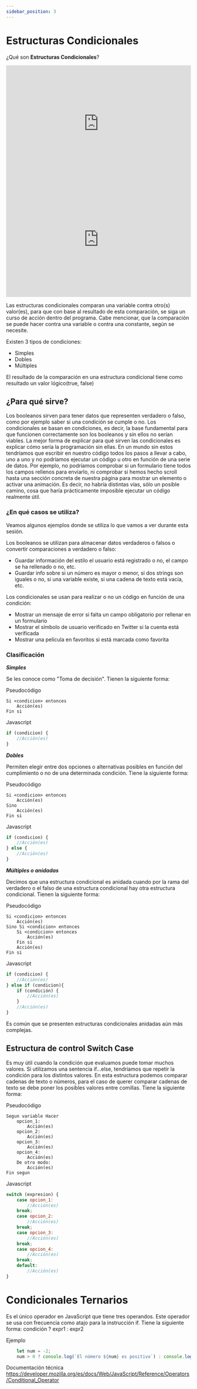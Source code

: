 ```yaml
---
sidebar_position: 3
---
```


# Estructuras Condicionales

¿Qué son **Estructuras Condicionales**?

<iframe width="100%" height="315" src="https://www.youtube.com/embed/8EctAdlxg0E" title="YouTube video player" frameBorder="0" allow="accelerometer; autoplay; clipboard-write; encrypted-media; gyroscope; picture-in-picture" allowFullScreen></iframe>

<iframe width="100%" height="315" src="https://www.youtube.com/embed/P53i_aRZeh8" title="YouTube video player" frameborder="0" allow="accelerometer; autoplay; clipboard-write; encrypted-media; gyroscope; picture-in-picture" allowFullScreen></iframe>

Las estructuras condicionales comparan una variable contra otro(s) valor(es), para que con base al resultado de esta comparación, se siga un curso de acción dentro del programa. Cabe mencionar, que la comparación se puede hacer contra una variable o contra una constante, según se necesite.

Existen 3 tipos de condiciones:
- Simples
- Dobles
- Múltiples

El resultado de la comparación en una estructura condicional tiene como resultado un valor lógico(true, false)

## ¿Para qué sirve?
Los booleanos sirven para tener datos que representen verdadero o falso, como por ejemplo saber si una condición se cumple o no. Los condicionales se basan en condiciones, es decir, la base fundamental para que funcionen correctamente son los booleanos y sin ellos no serían viables.
La mejor forma de explicar para qué sirven las condicionales es explicar cómo sería la programación sin ellas. En un mundo sin estos tendríamos que escribir en nuestro código todos los pasos a llevar a cabo, uno a uno y no podríamos ejecutar un código u otro en función de una serie de datos. Por ejemplo, no podríamos comprobar si un formulario tiene todos los campos rellenos para enviarlo, ni comprobar si hemos hecho scroll hasta una sección concreta de nuestra página para mostrar un elemento o activar una animación. Es decir, no habría distintas vías, sólo un posible camino, cosa que haría prácticamente imposible ejecutar un código realmente útil.

### ¿En qué casos se utiliza?
Veamos algunos ejemplos donde se utiliza lo que vamos a ver durante esta sesión.

Los booleanos se utilizan para almacenar datos verdaderos o falsos o convertir comparaciones a verdadero o falso:
- Guardar información del estilo el usuario está registrado o no, el campo se ha rellenado o no, etc.
- Guardar info sobre si un número es mayor o menor, si dos strings son iguales o no, si una variable existe, si una cadena de texto está vacía, etc.

Los condicionales se usan para realizar o no un código en función de una condición:
- Mostrar un mensaje de error si falta un campo obligatorio por rellenar en un formulario
- Mostrar el símbolo de usuario verificado en Twitter si la cuenta está verificada
- Mostrar una película en favoritos si está marcada como favorita

### Clasificación
***Simples***

Se les conoce como "Toma de decisión". Tienen la siguiente forma:

Pseudocódigo
```
Si <condicion> entonces
    Acción(es)
Fin si
```

Javascript
```javascript
if (condicion) {
    //Acción(es)
}
```

***Dobles*** 

Permiten elegir entre dos opciones o alternativas posibles en función del cumplimiento o no de una determinada condición.
Tiene la siguiente forma:

Pseudocódigo
~~~
Si <condicion> entonces
    Acción(es)
Sino
    Acción(es)
Fin si
~~~

Javascript
```javascript
if (condicion) {
    //Acción(es)
} else {
    //Acción(es)
}
```

***Múltiples o anidadas***

Decimos que una estructura condicional es anidada cuando por la rama del verdadero o el falso de una estructura condicional hay otra estructura condicional. Tienen la siguiente forma:

Pseudocódigo
~~~
Si <condicion> entonces
    Acción(es)
Sino Si <condicion> entonces
    Si <condicion> entonces
        Acción(es)
    Fin si
    Acción(es)
Fin si
~~~

Javascript
```javascript
if (condicion) {
    //Acción(es)
} else if (condicion){
    if (condición) {
        //Acción(es)
    }
    //Acción(es)
}
```

Es común que se presenten estructuras condicionales anidadas aún más complejas.


## Estructura de control Switch Case

Es muy útil cuando la condición que evaluamos puede tomar muchos valores. Si utilizamos una sentencia if...else, tendríamos que repetir la condición para los distintos valores. En esta estructura podemos comparar cadenas de texto o números, para el caso de querer comparar cadenas de texto se debe poner los posibles valores entre comillas. Tiene la siguiente forma: 


Pseudocódigo
~~~
Segun variable Hacer
    opcion_1:
        Acción(es)
    opcion_2:
        Acción(es)
    opcion_3:
        Acción(es)
    opcion_4:
        Acción(es)
    De otro modo:
        Acción(es)
Fin segun
~~~

Javascript
```javascript
switch (expresion) {
    case opcion_1:
        //Acción(es)
    break;
    case opcion_2:
        //Acción(es)
    break;
    case opcion_3:
        //Acción(es)
    break;
    case opcion_4:
        //Acción(es)
    break;
    default: 
        //Acción(es)
}
```
           

# Condicionales Ternarios

Es el único operador en JavaScript que tiene tres operandos. Este operador se usa con frecuencia como atajo para la instrucción if. Tiene la siguiente forma: condición ? expr1 : expr2 

Ejemplo
```javascript
    let num = -2;
    num > 0 ? console.log(`El número ${num} es positivo`) : console.log(`El número ${num} es negativo`)
```
Documentación técnica https://developer.mozilla.org/es/docs/Web/JavaScript/Reference/Operators/Conditional_Operator

